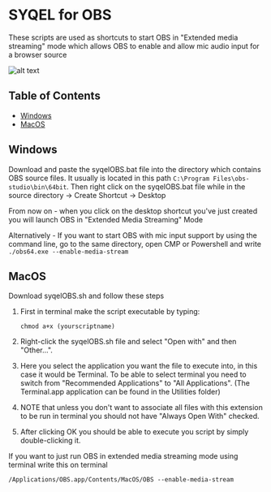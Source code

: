 # SYQEL for OBS

These scripts are used as shortcuts to start OBS in "Extended media streaming" mode which allows OBS to enable and allow mic audio input for a browser source

![alt text](https://i.ibb.co/JCzzwS8/Screenshot-at-Jul-16-23-53-50.png)

## Table of Contents

- [Windows](#for_windows)
- [MacOS](#for_mac)

## Windows <a name="for_windows"></a>

Download and paste the syqelOBS.bat file into the directory which contains OBS source files. It usually is located in this path `C:\Program Files\obs-studio\bin\64bit`. 
Then right click on the syqelOBS.bat file while in the source directory -> Create Shortcut -> Desktop

From now on - when you click on the desktop shortcut you've just created you will launch OBS in "Extended Media Streaming" Mode

Alternatively - If you want to start OBS with mic input support by using the command line, go to the same directory, open CMP or Powershell and write `./obs64.exe --enable-media-stream`

## MacOS <a name="for_mac"></a>

Download syqelOBS.sh and follow these steps

1. First in terminal make the script executable by typing:

   ```
   chmod a+x (yourscriptname)
   ```
2. Right-click the syqelOBS.sh file and select "Open with" and then "Other...".
3. Here you select the application you want the file to execute
   into, in this case it would be Terminal. To be able to select terminal
   you need to switch from "Recommended Applications" to "All
   Applications". (The Terminal.app application can be found in the
   Utilities folder)
4. NOTE that unless you don't want to associate all files with this
   extension to be run in terminal you should not have "Always Open With"
   checked.
5. After clicking OK you should be able to execute you script by simply double-clicking it.

If you want to just run OBS in extended media streaming mode using terminal write this on terminal

```
/Applications/OBS.app/Contents/MacOS/OBS --enable-media-stream
```
